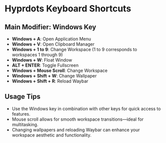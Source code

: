 # Hyprdots Keyboard Shortcuts

## Main Modifier: **Windows Key**

- **Windows + A**: Open Application Menu
- **Windows + V**: Open Clipboard Manager
- **Windows + 1 to 9**: Change Workspace (1 to 9 corresponds to workspaces 1 through 9)
- **Windows + W**: Float Window
- **ALT + ENTER**: Toggle Fullscreen
- **Windows + Mouse Scroll**: Change Workspace
- **Windows + Shift + W**: Change Wallpaper
- **Windows + Shift + R**: Reload Waybar

## Usage Tips
- Use the Windows key in combination with other keys for quick access to features.
- Mouse scroll allows for smooth workspace transitions—ideal for multitasking.
- Changing wallpapers and reloading Waybar can enhance your workspace aesthetic and functionality.
